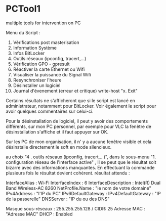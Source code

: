# PCTool1
multiple tools for intervention on PC


Menu du Script :

1.  Vérifications post masterisation
2.  Information Système
3.  Infos BitLocker
4.  Outils réseaux (ipconfig, tracert,...)
5.  Vérification GPO - gpresult
6.  Réactiver la carte Ethernet ou Wifi
7.  Visualiser la puissance du Signal Wifi
8.  Resynchroniser l'heure
9.  Désinstaller un logiciel
10. Journal d'évenement (erreur et critique)
  write-host "x.  Exit"


Certains résultats ne s'afficheront que si le script est lancé en administrateur, notamment pour BitLocker.
Voir également le script pour avoir quelques commentaires sur celui-ci.

Pour la désinstallation de logiciel, il peut y avoir des comportements différents, sur mon PC personnel, 
par exemple pour VLC la fenêtre de désinstallation s'affiche et il faut appuyer sur OK.

Sur les PC de mon organisation, il n' y a aucune fenêtre visible et cela désinstalle directement le soft en mode silencieux.


au choix "4 . outils réseaux (ipconfig, tracert,...)", dans le sous-menu "1. configuration réseau de l'interface active" ,
Il se peut que le résultat soit bizarre avec des informations manquantes. En effectuant la commande plusieurs fois le résultat devient cohérent.
résultat attendu :

InterfaceAlias       : Wi-Fi
InterfaceIndex       : 6
InterfaceDescription : Intel(R) Dual Band Wireless-AC 8260
NetProfile.Name      : "le nom de votre domaine"
IPv4Address          : "l'IP du PC"
IPv6DefaultGateway   :
IPv4DefaultGateway   : "IP de la passerelle"
DNSServer            : "IP du ou des DNS"
                       

Masque sous-réseaux  : 255.255.255.128 / CIDR: 25
Adresse MAC          : "Adresse MAC"
DHCP                 : Enabled
